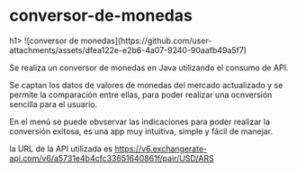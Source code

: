 <h1 aling="center"> conversor-de-monedas </h1>h1>
![conversor de monedas](https://github.com/user-attachments/assets/dfea122e-e2b6-4a07-9240-90aafb49a5f7)

Se realiza un conversor de monedas en Java utilizando el consumo de API. 

Se captan los datos de valores de monedas del mercado actualizado y se permite la comparación entre ellas, para poder realizar una ocnversión sencilla para el usuario.

En el menú se puede obvservar las indicaciones para poder realizar la conversión exitosa, es una app muy intuitiva, simple y fácil de manejar.

la URL de la API utilizada es <a> https://v6.exchangerate-api.com/v6/a5731e4b4cfc33651640861f/pair/USD/ARS </a>


